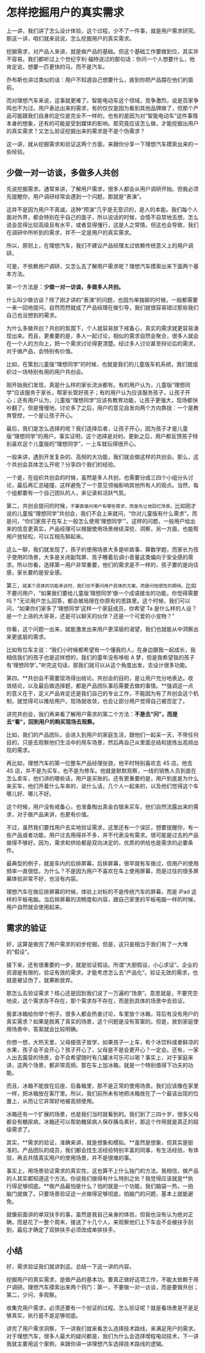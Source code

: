 # 怎样挖掘用户的真实需求

上一讲，我们讲了怎么设计体验，这个过程，少不了一件事，就是用户需求研究。那这一讲，咱们就来说说，怎么挖掘用户的真实需求。

挖掘需求，对产品人来讲，就是做产品的基础。但这个基础工作要做到位，其实并不容易。我们都听过上个世纪亨利·福特说过的那句话：你问一个人想要什么，他肯定说，想要一匹更快的马，而不是汽车。

乔布斯也讲过类似的话：用户不知道自己想要什么，直到你把产品摆在他们的面前。

而对理想汽车来说，这事就更难了。智能电动车这个领域，竞争激烈，说是百家争鸣也不为过。用户表达出来的需求，有的仅仅是因为看到其他品牌做了，但那个产品可能跟我们自身的定位是完全不一样的，也有的是因为对“智能电动车”这件事情本身的想象，还有的可能是受到媒体的影响。那究竟应该怎么做，才能挖掘出用户的真实需求？又怎么验证挖掘出来的需求是不是个伪需求？

这一讲，就从挖掘需求和验证这两个方面，来跟你分享一下理想汽车摸索出来的一些经验。

## 少做一对一访谈，多做多人共创

先说挖掘需求。通常来讲，了解用户需求，很多人都会从用户调研开始。但我必须先提醒你，用户调研经常会遇到一个问题，那就是“表演”。

这并不是因为用户不真诚，这种“预演”几乎是无意识的，是人的本能。我们每个人面对外界，都会特别在乎自己的面子，所以说话的时候，会情不自禁地去想，怎么说会显得比较高级且有水平，或者显得懂行，这是人之常情。但这也会导致，我们在调研中所听到的需求，并不一定是用户的真实需求。

所以，原则上，在理想汽车，我们不建议产品经理太过依赖传统意义上的用户调研。

可是，不依赖用户调研，又怎么去了解用户需求呢？理想汽车摸索出来下面两个基本方法。

第一个方法是：**少做一对一访谈，多做多人共创。**

什么叫少做访谈？除了刚才讲的“表演”的问题，也因为单独聊的时候，一般都需要一来一回地提问，自然而然就成了产品经理在做引导，我们就很容易错过那些我们自己也没想到的需求。

为什么多做共创？共创的氛围下，个人就容易放下戒备心，真实的需求就更容易涌现出来。而且，更重要的是，多人一起讨论，相似的需求自然会聚合，很多人就会在一个人的方向上，把一个需求讨论得更清楚。经过多人讨论甚至辩论后的需求，对于做产品，会特别有价值。

比如，在策划儿童版“理想同学”的时候，也就是我们的儿童版车机系统，我们就组织过一场特别有用的用户共创会。

刚开始我们发现，真是什么样的家长流派都有。有的用户认为，儿童版“理想同学”应该服务于家长，帮家长管好孩子；有的用户认为应该服务孩子，让孩子开心；还有用户认为，儿童版“理想同学”应该有教育功能，让孩子更强大，现场都快吵翻了。但是慢慢地，讨论多了之后，用户的意见自发向两个方向靠拢：一个是教育管控，一个是让孩子开心。

最后，我们是怎么选择的呢？我们选择后者，让孩子开心，因为孩子才是儿童版“理想同学”的用户。事实证明，这个选择是对的。更新之后，用户都反馈孩子特别喜欢这个儿童版的“理想同学”，一上车就玩得很开心。

一般来讲，遇到开发复杂的、高频的大功能，我们就会做这样的共创会。那么，这个共创会具体怎么开呢？分享四个我们的经验。

一个是，在组织共创会的时候，虽然是多人共创，也需要分成三四个小组分头讨论，最后再汇总碰撞，这样避免了一个意见领袖影响其他所有人的观点。当然，每个组都要有一个自己团队的人，来记录和活跃气氛。

第二，共创会提问的时候，`不要直接问用户有哪些需求，而是先让他回忆场景。`比如刚才说的儿童版“理想同学”共创会，我们不会上来就问，“你对儿童版有什么需求”。而是问，“你们家孩子在车上一般怎么使用‘理想同学’”。这样的问题，一般用户给出来的信息更真实，产品经理可以根据使用场景继续深挖、洞察，另一方面，也能帮用户放轻松，可以互相先聊起来。

这么一聊，我们就发现了，孩子的使用场景大多是听故事、算数学题，而家长为孩子使用的场景，大多是关闭副驾屏、孩子睡着后调小音量这类偏向于安全感的需求。所以你看，选择第一用户非常重要，他们的需求是不一样的，孩子要的是向往感，家长要的是安全感。

第三，`就某个具体的功能来谈时，我们也不要问用户具体的方案，而是问他感性的期待。`比如不要问用户，“如果我们要给儿童版‘理想同学’做一个成语接龙的功能，你觉得需要吗？”无论用户怎么回答，都会被局限在你原有的思路里。这个时候，我们可以问，“如果你们家多了‘理想同学’这样一个家庭成员，你希望 Ta 是什么样的人设？是一个上进的大哥哥，还是可以聊天的伙伴？还是一个可爱的小宠物？”

你看，这个问题一出来，就能激发出来用户更深层的渴望，我们也就能从中洞察出来更底层的需求。

比如有位车主说：“我们小时候都希望有一个懂我的人，在身边跟我一起成长，我相信我们的孩子也是这样想的，我们的童年没有哆啦 A 梦，但是我希望我的孩子有‘理想同学’。”听完这句话，那我们就可以从这个角度出发，去设计很多功能。

第四，**共创会不需要现场得出结论。共创会的目的，是让用户充分地表达。收敛结论，以及最后做选择题，都是产品团队事后需要去做的事情。**强调这一点的意义在于，定义产品肯定还是我们自己的专业工作，不能因为有了共创会这个机制，就觉得可以推给用户。现场就收敛，也会让部分用户觉得自己被否定了。

讲完共创会，我们再来看了解用户需求的第二个方法：**不是去“问”，而是去“看”，回到用户的购买现场去观察。**

比如，我们的产品团队，会进入到用户的家庭生活，跟他们一起呆一天，不带任何目的，只是去观察他们生活中的用车场景，然后再自己从里面总结和提炼出高频出现的需求。

再比如，理想汽车的第一位整车产品经理张骁，他平时特别喜欢去 4S 店。他去 4S 店，并不是为买车，也不是为修车。他就是默默观察，一线的销售人员到底在怎么卖车，他们讲的哪些话，用户是买账的。还有更重要的是，用户到底是为什么来买车，他们开着什么车来的，说什么话，几个人一起来的，以及他们觉得这个车哪儿好、哪儿不好。

这个时候，用户没有戒备心，也准备掏出真金白银来买车，他们自然流露出来的需求，对于做产品来讲，也更有价值。

不过，虽然我们要找用户去实地验证需求，这里还有一个误区，想要提醒你，有一些产品或者功能，用户过去用得并不多，并不代表没有需求。很可能是过去的产品做得不够好。因为，需求和供给都是双向决定的，优质的供给也是需求的必要条件。

最典型的例子，就是车内的后排屏幕。后排屏幕，很早就有车做过，但用户的使用频率一直很低，为什么？不是因为用户不喜欢在车上使用屏幕，而是过往的很多屏幕体验非常不好，也没有内容。

理想汽车在做后排屏幕的时候，体验上对标的不是传统汽车的屏幕，而是 iPad 这样的平板电脑。当后排屏幕的流畅度和内容，跟自己家里的平板电脑一样的时候，用户自然就会使用起来。

## 需求的验证

好，这算是做完了用户需求的初步挖掘。但是，这只是相当于我们有了一大堆的“假设”。

接下来，还有很重要的一步，就是验证假设。所谓“大胆假设，小心求证”。企业的资源是有限的，验证有效的需求，才能考虑怎么去“产品化”。验证无效的需求，也就是被证伪了，就果断放弃。

那怎么去验证需求？核心还是回到我们说了一万遍的“场景”。意思就是，不要凭空地说，这个需求存不存在，那个需求存不存在，而是到具体的场景中去验证。

我拿冰箱给你举个例子。很多人都会热衷讨论，车里放个冰箱，背后有没有用户的真实需求？如果是脱离了真实的场景，这个问题是没有答案的。但是，放到家庭使用场景中，答案就会比较明确。

你想一想，大热天里，父母接孩子放学，如果孩子一上车，有个冰饮料或者鲜凉的水果，孩子会不会开心？孩子开心了，父母是不是会更开心？一定会。还有，一家人出去露营的场景，会不会希望随时有几罐冰可乐可以喝？事实上，对于家庭来讲，这两个场景，都非常高频。那在车上加冰箱，就是一个特别值得下功夫的功能。

而且，冰箱不能放在后座、后备箱里，那不是正常的使用场景。我们应该像在家里一样，把冰箱放在客厅里。所以，我们前所未有地把冰箱放在了一个最该出现的位置上，从而让它非常好地被高频使用。

冰箱还有一个扩展的场景，也是我们当时就看到的。我们到了三四十岁，很多父母都会有糖尿病，冰箱还可以帮助糖尿病人保存胰岛素针，那这个作用就是真正的超级需求了。

其实，**需求的验证，准确来讲，就是想象和模拟。**虽然是想象，但其实是挺准的。产品团队的成员，我们都会找生活经验特别丰富的同事，有生活经验，有体验，再去共情真实用户的使用场景，并不是很难的事。

事实上，用场景验证需求的真实性，这也算不上什么独门的方法。我相信，做产品的人其实都知道这个方法。你说我们做得有什么特别之处？我觉得应该就是**执行得足够彻底。**做产品最怕是什么？怕的就是一个功能，我们脑袋一热，一拍脑门就做了。只要场景验证这一点做得足够彻底，拍脑门的问题，基本上就能避免。

就像前面讲的单双扶手的事，虽然是我自己亲身的体验，但我也没有认为绝对正确，而是花了一整个周末，接送了十几个人，来观察他们上下车会不会被扶手刮到，最后才确定了双排扶手必须改成单排扶手。

## 小结

好，需求验证我们就讲到这。总结一下这一讲的内容。

挖掘用户的真实需求，是做产品的基本功。要真正做好这项工作，不能太依赖于用户调研。理想汽车摸索出来两个窍门：第一，不要做一对一访谈，而是要做共创；第二，少问，多观察。

收集完用户需求，必须还要有一个验证的过程。怎么验证呢？就是看场景是不是足够真实，执行是不是足够彻底。

讲完了用户需求洞察，下一讲我们就来看怎么选择技术路线，来满足用户的需求。对于理想汽车，很多人最大的疑问都是，我们为什么会选择增程电动技术，下一讲我就主要用这个案例，来跟你讲一讲理想汽车选择技术路线的逻辑。
